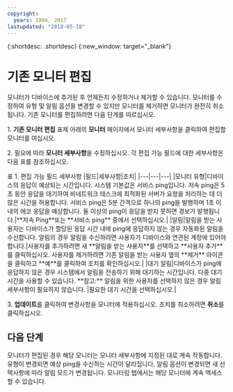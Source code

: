 ```yaml
---
copyright:
  years: 1994, 2017
lastupdated: "2018-05-18"
---
```


{:shortdesc: .shortdesc}
{:new_window: target="_blank"}

# 기존 모니터 편집
모니터가 디바이스에 추가된 후 언제든지 수정하거나 제거할 수 있습니다. 모니터를 수정하여 유형 및 알림 옵션을 변경할 수 있지만 모니터를 제거하면 모니터가 완전히 취소됩니다. 기존 모니터를 편집하려면 다음 단계를 따르십시오.

1\. **기존 모니터 편집** 표제 아래의 **모니터** 페이지에서 모니터 세부사항을 클릭하여 편집할 모니터를 여십시오.

2\. 필요에 따라 **모니터 세부사항**을 수정하십시오. 각 편집 가능 필드에 대한 세부사항은 다음 표를 참조하십시오.

<caption>표 1. 편집 가능 필드 세부사항</caption> 
|필드|세부사항|조치|
|---|---|---|
|모니터 유형|디바이스의 응답이 예상되는 시간입니다. 시스템 기본값은 서비스 ping입니다. 저속 ping은 5초 동안 응답을 대기하여 비네트워크 태스크에 최적화된 서버가 요청을 처리하는 데 더 많은 시간을 허용합니다. 서비스 ping은 5분 간격으로 하나의 ping을 발행하며 1초 이내의 에코 응답을 예상합니다. 둘 이상의 ping이 응답을 받지 못하면 경보가 발행됩니다.|**저속 Ping**또는 **서비스 ping** 중에서 선택하십시오.|
|알림|알림을 받는 사용자는 디바이스가 할당된 응답 시간 내에 ping에 응답하지 않는 경우 자동화된 알림을 수신합니다. 알림의 경우 알림을 수신하려면 사용자가 디바이스와 연관된 계정에 있어야 합니다.|사용자를 추가하려면 새 **알림을 받는 사용자**를 선택하고 **사용자 추가**를 클릭하십시오. 사용자를 제거하려면 기존 알림을 받는 사용자 옆의 **제거** 아이콘을 클릭하고 **예**를 클릭하여 조치를 확인하십시오.|
|대기 알림|디바이스가 ping에 응답하지 않은 경우 시스템에서 알림을 전송하기 위해 대기하는 시간입니다. 다중 대기 시간을 사용할 수 있습니다. **참고:** 알림을 위한 사용자를 선택하지 않은 경우 알림 세부사항이 필요하지 않습니다. |필요한 대기 시간을 선택하십시오.|

3\. **업데이트**를 클릭하여 변경사항을 모니터에 적용하십시오. 조치를 취소하려면 **취소**를 클릭하십시오.

## 다음 단계

모니터가 편집된 경우 해당 모니터는 모니터 세부사항에 지정된 대로 계속 작동합니다. 유형이 변경되면 예상 ping을 수신하는 시간이 달라집니다. 알림 옵션이 변경되면 새 선택사항에 따라 알림 모드가 변경됩니다. 모니터링 탭에서는 해당 모니터에 계속 액세스할 수 있습니다.
